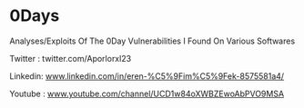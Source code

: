 # 0Days
Analyses/Exploits Of The 0Day Vulnerabilities I Found On Various Softwares

Twitter : twitter.com/Aporlorxl23

Linkedin: www.linkedin.com/in/eren-%C5%9Fim%C5%9Fek-8575581a4/

Youtube : www.youtube.com/channel/UCD1w84oXWBZEwoAbPVO9MSA
